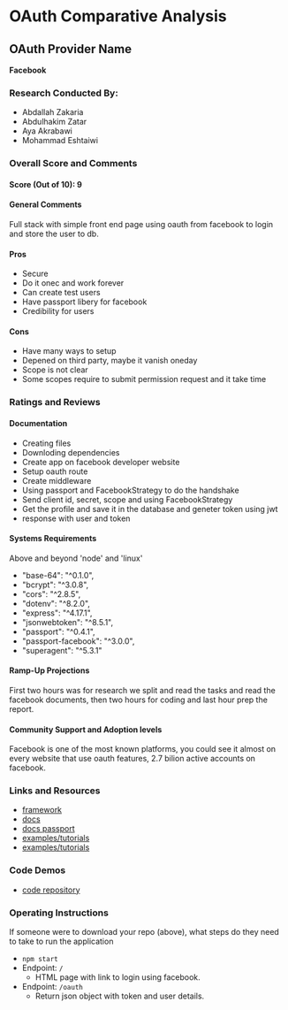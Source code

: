 # OAuth Comparative Analysis

## OAuth Provider Name
**Facebook**

### Research Conducted By:
* Abdallah Zakaria
* Abdulhakim Zatar
* Aya Akrabawi
* Mohammad Eshtaiwi

### Overall Score and Comments
#### Score (Out of 10): 9
#### General Comments
Full stack with simple front end page using oauth from facebook to login and store the user to db.

#### Pros
* Secure
* Do it onec and work forever
* Can create test users
* Have passport libery for facebook
* Credibility for users

#### Cons
* Have many ways to setup
* Depened on third party, maybe it vanish oneday
* Scope is not clear
* Some scopes require to submit permission request and it take time

### Ratings and Reviews
#### Documentation
* Creating files
* Downloding dependencies
* Create app on facebook developer website
* Setup oauth route
* Create middleware
* Using passport and FacebookStrategy to do the handshake
* Send client id, secret, scope and using FacebookStrategy
* Get the profile and save it in the database and geneter token using jwt
* response with user and token

#### Systems Requirements
Above and beyond 'node' and 'linux'
* "base-64": "^0.1.0",
* "bcrypt": "^3.0.8",
* "cors": "^2.8.5",
* "dotenv": "^8.2.0",
* "express": "^4.17.1",
* "jsonwebtoken": "^8.5.1",
* "passport": "^0.4.1",
* "passport-facebook": "^3.0.0",
* "superagent": "^5.3.1"

#### Ramp-Up Projections
First two hours was for research we split and read the tasks and read the facebook documents, then two hours for coding and last hour prep the report.

#### Community Support and Adoption levels
Facebook is one of the most known platforms, you could see it almost on every website that use oauth features, 2.7 bilion active accounts on facebook.


### Links and Resources
* [framework](https://developers.facebook.com/)
* [docs](https://developers.facebook.com/docs/facebook-login/web/)
* [docs passport](http://www.passportjs.org/packages/passport-facebook/)
* [examples/tutorials](https://www.youtube.com/watch?v=MXle6TrjI64)
* [examples/tutorials](https://www.youtube.com/watch?v=KlE9RAOl9KA)

### Code Demos
* [code repository](https://github.com/zatar-401-advanced-javascript/fb-oauth)

### Operating Instructions
If someone were to download your repo (above), what steps do they need to take to run the application
* `npm start`
* Endpoint: `/`
  * HTML page with link to login using facebook.
* Endpoint: `/oauth`
  * Return json object with token and user details.
